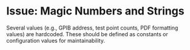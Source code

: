 # Issue: Magic Numbers and Strings

Several values (e.g., GPIB address, test point counts, PDF formatting values) are hardcoded. These should be defined as constants or configuration values for maintainability.

